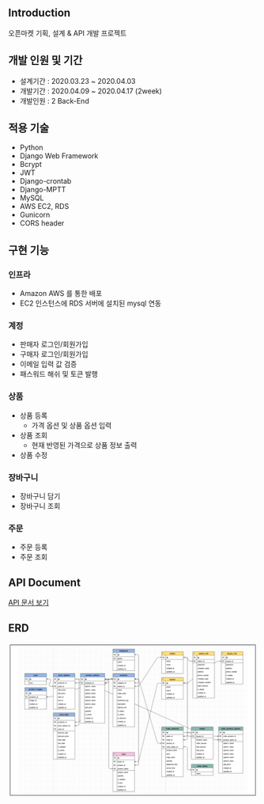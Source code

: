 ## Introduction
오픈마켓 기획, 설계 & API 개발 프로젝트

## 개발 인원 및 기간
- 설계기간 : 2020.03.23 ~ 2020.04.03
- 개발기간 : 2020.04.09 ~ 2020.04.17 (2week)
- 개발인원 : 2 Back-End

## 적용 기술
- Python
- Django Web Framework
- Bcrypt
- JWT
- Django-crontab
- Django-MPTT
- MySQL
- AWS EC2, RDS
- Gunicorn
- CORS header

## 구현 기능
### 인프라
- Amazon AWS 를 통한 배포
- EC2 인스턴스에 RDS 서버에 설치된 mysql 연동

### 계정
- 판매자 로그인/회원가입
- 구매자 로그인/회원가입
- 이메일 입력 값 검증
- 패스워드 해쉬 및 토큰 발행

### 상품
- 상품 등록
    - 가격 옵션 및 상품 옵션 입력 
- 상품 조회
    - 현재 반영된 가격으로 상품 정보 출력
- 상품 수정

### 장바구니
- 장바구니 담기
- 장바구니 조회

### 주문
- 주문 등록
- 주문 조회


## API Document
[API 문서 보기](https://documenter.getpostman.com/view/10398819/Szf3ZVWN?version=latest#3604e723-d0a9-43b4-85b8-5637deb21109)

## ERD
![데이터모델링](https://raw.githubusercontent.com/Wave1994-Hoon/OpenMarket_Project/master/Database%20ERD.png)
